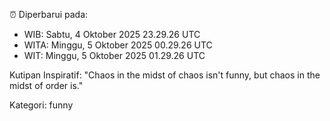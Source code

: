 ⏰ Diperbarui pada:
- WIB: Sabtu, 4 Oktober 2025 23.29.26 UTC
- WITA: Minggu, 5 Oktober 2025 00.29.26 UTC
- WIT: Minggu, 5 Oktober 2025 01.29.26 UTC

Kutipan Inspiratif:
"Chaos in the midst of chaos isn't funny, but chaos in the midst of order is."


Kategori: funny

